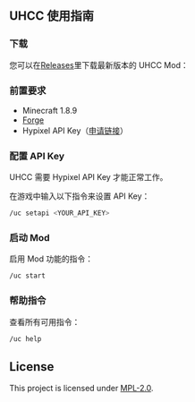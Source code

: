 ## UHCC 使用指南

### 下载
您可以在[Releases](https://github.com/daoheautumn/UHCC/releases)里下载最新版本的 UHCC Mod：


### 前置要求
- Minecraft 1.8.9
- [Forge](https://files.minecraftforge.net/net/minecraftforge/forge/index_1.8.9.html)
- Hypixel API Key（[申请链接](https://developer.hypixel.net/dashboard/)）

### 配置 API Key
UHCC 需要 Hypixel API Key 才能正常工作。

在游戏中输入以下指令来设置 API Key：
```bash
/uc setapi <YOUR_API_KEY>
```

### 启动 Mod
启用 Mod 功能的指令：
```bash
/uc start
```

### 帮助指令
查看所有可用指令：
```bash
/uc help
```

##  License  
This project is licensed under [MPL-2.0](https://github.com/daoheautumn/UHCC/blob/main/LICENSE).  
